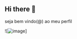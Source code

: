 ## Hi there 👋


seja bem vindo(@) ao meu perfil

<!--
**angelicasitta/angelicasitta** is a ✨ _special_ ✨ repository because its `README.md` (this file) appears on your GitHub profile.

Here are some ideas to get you started:

- 🔭 I’m currently working on ...
- 🌱 I’m currently learning ...
- 👯 I’m looking to collaborate on ...
- 🤔 I’m looking for help with ...
- 💬 Ask me about ...
- 📫 How to reach me: ...
- 😄 Pronouns: ...
- ⚡ Fun fact: ...
-->
![![image](https://github.com/user-attachments/assets/3c5e2e1b-a8f7-4453-88d1-e329eb77c649)]
